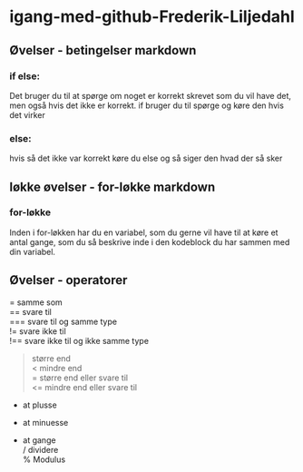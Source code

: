 # igang-med-github-Frederik-Liljedahl
## Øvelser - betingelser markdown
### if else:
Det bruger du til at spørge om noget er korrekt skrevet som du vil have det, men også hvis det ikke er korrekt.
if bruger du til spørge og køre den hvis det virker
### else:
hvis så det ikke var korrekt køre du else og så siger den hvad der så sker
## løkke øvelser - for-løkke markdown
### for-løkke
Inden i for-løkken har du en variabel, som du gerne vil have til at køre et antal gange, som du så beskrive inde i den kodeblock du har sammen med din variabel.
## Øvelser - operatorer
= samme som <br>
== svare til <br>
=== svare til og samme type <br>
!= svare ikke til <br>
!== svare ikke til og ikke samme type <br>
> større end <br>
< mindre end <br>
>= større end eller svare til <br>
<= mindre end eller svare til <br>
+ at plusse <br>
- at minuesse <br>
* at gange <br>
/ dividere <br>
% Modulus <br>

